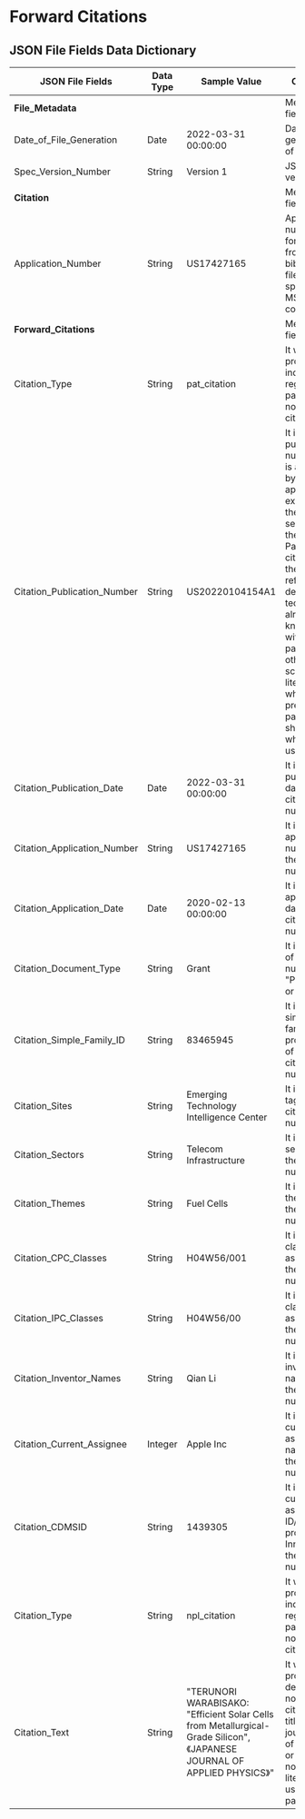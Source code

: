 # Forward Citations

## JSON File Fields Data Dictionary

| JSON File Fields | Data Type | Sample Value | Comment |
|------------------|-----------|--------------|---------|
| **File_Metadata** | | | Meta data fields |
| Date_of_File_Generation | Date | 2022-03-31 00:00:00 | Date of generation of file |
| Spec_Version_Number | String | Version 1 | JSON file version |
| **Citation** | | | Meta data fields |
| Application_Number | String | US17427165 | Application number took for reference from the bibliographic file for specific MSCI ACWI company |
| **Forward_Citations** | | | Meta data fields |
| Citation_Type | String | pat_citation | It will provide indication regarding patent or non patent citation |
| Citation_Publication_Number | String | US20220104154A1 | It is the publication number that is assigned by the applicant or examiner in the citation section of the patent. Patent citations are the references defining technology already known within either patents or other scientific literature on which the present patent shaped or which it uses. |
| Citation_Publication_Date | Date | 2022-03-31 00:00:00 | It is the publication date of the citation number |
| Citation_Application_Number | String | US17427165 | It is the application number of the citation number |
| Citation_Application_Date | Date | 2020-02-13 00:00:00 | It is the application date of the citation number |
| Citation_Document_Type | String | Grant | It is the type of citation number i.e. "Published" or "Grant" |
| Citation_Simple_Family_ID | String | 83465945 | It is the simple family ID provide EPO of the citation number |
| Citation_Sites | String | Emerging Technology Intelligence Center | It is the site tag of the citation number |
| Citation_Sectors | String | Telecom Infrastructure | It is the sector tag of the citation number |
| Citation_Themes | String | Fuel Cells | It is the theme tag of the citation number |
| Citation_CPC_Classes | String | H04W56/001 | It is the CPC classification assigned to the citation number |
| Citation_IPC_Classes | String | H04W56/00 | It is the IPC classification assigned to the citation number |
| Citation_Inventor_Names | String | Qian Li | It is the inventor name/s of the citation number |
| Citation_Current_Assignee | Integer | Apple Inc | It is the current assignee name/s for the citation number |
| Citation_CDMSID | String | 1439305 | It is the current assignee ID/s provided by InnoSpot for the citation number |
| Citation_Type | String | npl_citation | It will provide indication regarding patent or non patent citation |
| Citation_Text | String | "TERUNORI WARABISAKO: \"Efficient Solar Cells from Metallurgical-Grade Silicon\", 《JAPANESE JOURNAL OF APPLIED PHYSICS》" | It will provide details about non patent citation like title of journal, title of magazine or any other non patent literature used by patent |